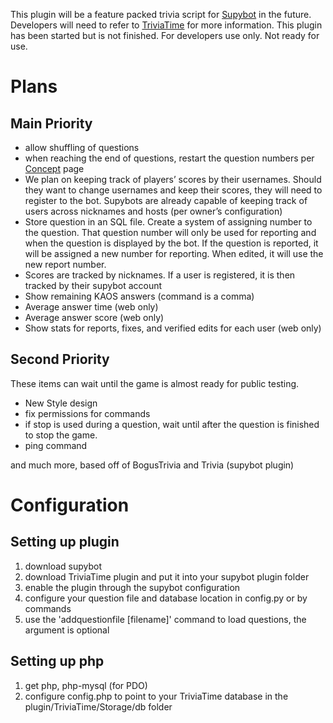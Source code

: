 This plugin will be a feature packed trivia script for [Supybot][] in the future. Developers will need to refer to [TriviaTime][] for more information.
This plugin has been started but is not finished. For developers use only. Not ready for use.

# Plans
## Main Priority

* allow shuffling of questions
* when reaching the end of questions, restart the question numbers per [Concept][] page
* We plan on keeping track of players’ scores by their usernames. Should they want to change usernames and keep their scores, they will need to register to the bot. Supybots are already capable of keeping track of users across nicknames and hosts (per owner’s configuration)
* Store question in an SQL file. Create a system of assigning number to the question. That question number will only be used for reporting and when the question is displayed by the bot. If the question is reported, it will be assigned a new number for reporting. When edited, it will use the new report number.
* Scores are tracked by nicknames. If a user is registered, it is then tracked by their supybot account
* Show remaining KAOS answers (command is a comma)
* Average answer time (web only)
* Average answer score (web only)
* Show stats for reports, fixes, and verified edits for each user (web only)


## Second Priority
These items can wait until the game is almost ready for public testing.
* New Style design
* fix permissions for commands
* if stop is used during a question, wait until after the question is finished to stop the game.
* ping command

and much more, based off of BogusTrivia and Trivia (supybot plugin)

  [TriviaTime]: http://trivialand.org/triviatime/
  [Supybot]: http://sourceforge.net/projects/supybot/
  [Concept]: http://trivialand.org/triviatime/concept/

# Configuration
## Setting up plugin
1. download supybot
2. download TriviaTime plugin and put it into your supybot plugin folder
3. enable the plugin through the supybot configuration
4. configure your question file and database location in config.py or by commands
5. use the 'addquestionfile [filename]' command to load questions, the argument is optional

## Setting up php
1. get php, php-mysql (for PDO)
2. configure config.php to point to your TriviaTime database in the plugin/TriviaTime/Storage/db folder

